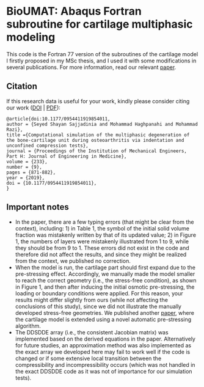 # BioUMAT: Abaqus Fortran subroutine for cartilage multiphasic modeling

This code is the Fortran 77 version of the subroutines of the cartilage model I firstly proposed in my MSc thesis, and I used it with some modifications in several publications. For more information, read our relevant [paper](https://shayansss.github.io/files/2019_09_preprint.pdf).

## Citation
If this research data is useful for your work, kindly please consider citing our work ([DOI](http://doi.org/10.1177/0954411919854011) | [PDF](https://shayansss.github.io/files/2019_09_preprint.pdf)):

```
@article{doi:10.1177/0954411919854011,
author = {Seyed Shayan Sajjadinia and Mohammad Haghpanahi and Mohammad Razi},
title ={Computational simulation of the multiphasic degeneration of the bone-cartilage unit during osteoarthritis via indentation and unconfined compression tests},
journal = {Proceedings of the Institution of Mechanical Engineers, Part H: Journal of Engineering in Medicine},
volume = {233},
number = {9},
pages = {871-882},
year = {2019},
doi = {10.1177/0954411919854011},
}
```

## Important notes
- In the paper, there are a few typing errors (that might be clear from the context), including: 1) in Table 1, the symbol of the initial solid volume fraction was mistakenly written by that of its updated value; 2) in Figure 1, the numbers of layers were mistakenly illustrated from 1 to 9, while they should be from 9 to 1. These errors did not exist in the code and therefore did not affect the results, and since they might be realized from the context, we published no correction.
- When the model is run, the cartilage part should first expand due to the pre-stressing effect. Accordingly, we manually made the model smaller to reach the correct geometry (i.e., the stress-free condition), as shown in Figure 1, and then after inducing the initial osmotic pre-stressing, the loading or boundary conditions were applied. For this reason, your results might differ slightly from ours (while not affecting the conclusions of this study), since we did not illustrate the manually developed stress-free geometries. We published another [paper](https://shayansss.github.io/files/2021_02.pdf), where the cartilage model is extended using a novel automatic pre-stressing algorithm.
- The DDSDDE array (i.e., the consistent Jacobian matrix) was implemented based on the derived equations in the paper. Alternatively for future studies, an approximation method was also implemented as the exact array we developed here may fail to work well if the code is changed or if some extensive local transition between the compressibility and incompressibility occurs (which was not handled in the exact DDSDDE code as it was not of importance for our simulation tests).
